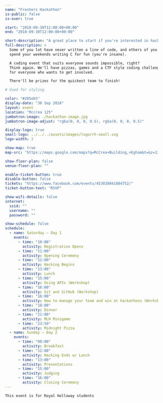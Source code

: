 ```yaml
---
name: "Freshers Hackathon"
is-public: false
is-over: true

start: "2018-09-30T12:00:00+00:00"
end: "2018-09-30T12:00:00+00:00"

short-description: "A great place to start if you're interested in hacking."
full-description: >
  Some of you lot have never written a line of code, and others of you
  spend your weekends writing C for fun (you're insane).

  A coding event that suits everyone sounds impossible, right?
  Think again. We'll have pizzas, games and a CTF style coding challenge
  for everyone who wants to get involved.

  There'll be prizes for the quickest team to finish!

# Used for styling

color: "#205eb5"
display-date: "30 Sep 2018"
layout: event
location: "Mccrea 125"
jumbotron-image: ./hackathon-image.jpg
jumbotron-image-adjust: "rgba(0, 0, 0, 0.5), rgba(0, 0, 0, 0.5)"

display-logo: true
small-logo: ../../../assets/images/logo/rh-small.svg
logo-width: 2

show-map: true
map-src: "https://maps.google.com/maps?q=McCrea+Building,+Egham&t=&z=13&ie=UTF8&iwloc=&output=embed"

show-floor-plan: false
venue-floor-plan: ""

enable-ticket-button: true
disable-button: false
tickets: "https://www.facebook.com/events/453038041884752/"
ticket-button-text: "RSVP"

show-wifi-details: false
internet:
  ssid: ""
  username: ""
  password: ""

show-schedule: false
schedule:
  - name: Saturday — Day 1
    events:
      - time: "10:00"
        activity: Registration Opens
      - time: "11:00"
        activity: Opening Ceremony
      - time: "12:00"
        activity: Hacking Begins
      - time: "13:00"
        activity: Lunch
      - time: "15:00"
        activity: Using APIs (Workshop)
      - time: "16:00"
        activity: Git and GitHub (Workshop)
      - time: "16:00"
        activity: How to manage your team and win at hackathons (Workshop)
      - time: "18:00"
        activity: Dinner
      - time: "21:00"
        activity: MLH Minigame
      - time: "23:59"
        activity: Midnight Pizza
  - name: Sunday — Day 2
    events:
      - time: "08:00"
        activity: Breakfast
      - time: "12:00"
        activity: Hacking Ends w/ Lunch
      - time: "13:00"
        activity: Presentations
      - time: "15:00"
        activity: Judging
      - time: "16:00"
        activity: Closing Ceremony
---
```


<div class="container">
  <div class="alert alert-warning" role="alert">

    This event is for Royal Holloway students

  </div>
</div>
